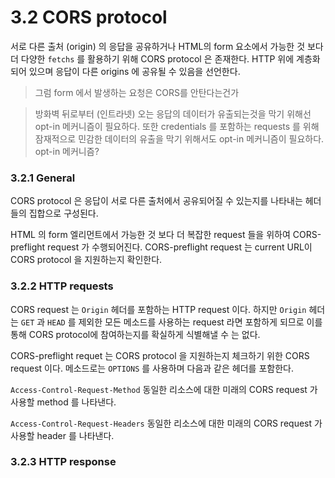# 3.2 CORS protocol

서로 다른 출처 (origin) 의 응답을 공유하거나 HTML의 form 요소에서 가능한 것 보다 더 다양한 `fetchs` 를 활용하기 위해 CORS protocol 은 존재한다. HTTP 위에 계층화 되어 있으며 응답이 다른 origins 에 공유될 수 있음을 선언한다.

> 그럼 form 에서 발생하는 요청은 CORS를 안탄다는건가

> 방화벽 뒤로부터 (인트라넷) 오는 응답의 데이터가 유출되는것을 막기 위해선 opt-in 메커니즘이 필요하다. 또한 credentials 를 포함하는 requests 를 위해 잠재적으로 민감한 데이터의 유출을 막기 위해서도 opt-in 메커니즘이 필요하다. opt-in 메커니즘?

### 3.2.1 General
CORS protocol 은 응답이 서로 다른 출처에서 공유되어질 수 있는지를 나타내는 헤더들의 집합으로 구성된다.

HTML 의 form 엘리먼트에서 가능한 것 보다 더 복잡한 request 들을 위하여 CORS-preflight request 가 수행되어진다. CORS-preflight request 는 current URL이 CORS protocol 을 지원하는지 확인한다.

### 3.2.2 HTTP requests
CORS request 는 `Origin` 헤더를 포함하는 HTTP request 이다.
하지만 `Origin` 헤더는 `GET` 과 `HEAD` 를 제외한 모든 메소드를 사용하는 request 라면 포함하게 되므로 이를 통해 CORS protocol에 참여하는지를 확실하게 식별해낼 수 는 없다.

CORS-preflight requet 는 CORS protocol 을 지원하는지 체크하기 위한 CORS request 이다. 메소드로는 `OPTIONS` 를 사용하며 다음과 같은 헤더를 포함한다.

`Access-Control-Request-Method`
동일한 리소스에 대한 미래의 CORS request 가 사용할 method 를 나타낸다.

`Access-Control-Request-Headers`
동일한 리소스에 대한 미래의 CORS request 가 사용할 header 를 나타낸다.

### 3.2.3 HTTP response
